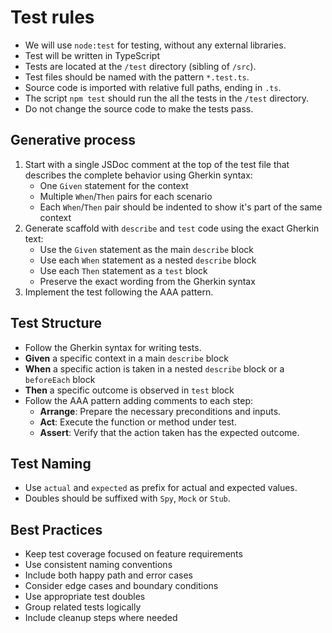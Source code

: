 # Test rules

- We will use `node:test` for testing, without any external libraries.
- Test will be written in TypeScript 
- Tests are located at the `/test` directory (sibling of `/src`).
- Test files should be named with the pattern `*.test.ts`.  
- Source code is imported with relative full paths, ending in `.ts`.
- The script `npm test` should run the all the tests in the `/test` directory.
- Do not change the source code to make the tests pass.

## Generative process

1. Start with a single JSDoc comment at the top of the test file that describes the complete behavior using Gherkin syntax:
   - One `Given` statement for the context
   - Multiple `When`/`Then` pairs for each scenario
   - Each `When`/`Then` pair should be indented to show it's part of the same context
2. Generate scaffold with `describe` and `test` code using the exact Gherkin text:
   - Use the `Given` statement as the main `describe` block
   - Use each `When` statement as a nested `describe` block
   - Use each `Then` statement as a `test` block
   - Preserve the exact wording from the Gherkin syntax
3. Implement the test following the AAA pattern.

## Test Structure

- Follow the Gherkin syntax for writing tests.
 - **Given** a specific context in a main `describe` block
 - **When** a specific action is taken in a nested `describe` block or a `beforeEach` block
 - **Then** a specific outcome is observed in `test` block
- Follow the AAA pattern adding comments to each step:
  - **Arrange**: Prepare the necessary preconditions and inputs.
  - **Act**: Execute the function or method under test.
  - **Assert**: Verify that the action taken has the expected outcome.

## Test Naming

- Use `actual` and `expected` as prefix for actual and expected values. 
- Doubles should be suffixed with `Spy`, `Mock` or `Stub`.

## Best Practices

- Keep test coverage focused on feature requirements
- Use consistent naming conventions
- Include both happy path and error cases
- Consider edge cases and boundary conditions
- Use appropriate test doubles
- Group related tests logically
- Include cleanup steps where needed 